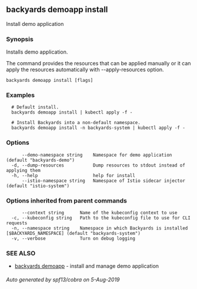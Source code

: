 ## backyards demoapp install

Install demo application

### Synopsis

Installs demo application.

The command provides the resources that can be applied manually or
it can apply the resources automatically with --apply-resources option.

```
backyards demoapp install [flags]
```

### Examples

```
  # Default install.
  backyards demoapp install | kubectl apply -f -

  # Install Backyards into a non-default namespace.
  backyards demoapp install -n backyards-system | kubectl apply -f -
```

### Options

```
      --demo-namespace string    Namespace for demo application (default "backyards-demo")
  -d, --dump-resources           Dump resources to stdout instead of applying them
  -h, --help                     help for install
      --istio-namespace string   Namespace of Istio sidecar injector (default "istio-system")
```

### Options inherited from parent commands

```
      --context string      Name of the kubeconfig context to use
  -c, --kubeconfig string   Path to the kubeconfig file to use for CLI requests
  -n, --namespace string    Namespace in which Backyards is installed [$BACKYARDS_NAMESPACE] (default "backyards-system")
  -v, --verbose             Turn on debug logging
```

### SEE ALSO

* [backyards demoapp](backyards_demoapp.md)	 - install and manage demo application

###### Auto generated by spf13/cobra on 5-Aug-2019
